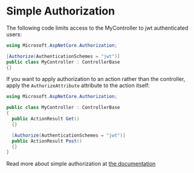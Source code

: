 # Simple Authorization

The following code limits access to the MyController to jwt authenticated users:

```cs
using Microsoft.AspNetCore.Authorization;

[Authorize(AuthenticationSchemes = "jwt")]
public class MyController : ControllerBase
{}
```

If you want to apply authorization to an action rather than the controller, apply the `AuthorizeAttribute` attribute to the action itself:

```cs
using Microsoft.AspNetCore.Authorization;

public class MyController : ControllerBase
{
  public ActionResult Get()
  {}  

  [Authorize(AuthenticationSchemes = "jwt")]
  public ActionResult Post() 
  {}
}
```

Read more about simple authorization at [the documentation](https://docs.microsoft.com/en-us/aspnet/core/security/authorization/simple)
